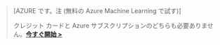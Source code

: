 >[AZURE です。注 (無料の Azure Machine Learning で試す)]
>
>クレジット カードと Azure サブスクリプションのどちらも必要ありません。<a href="https://studio.azureml.net/?selectAccess=true&o=2" target="_blank">**今すぐ開始 >**</a>





